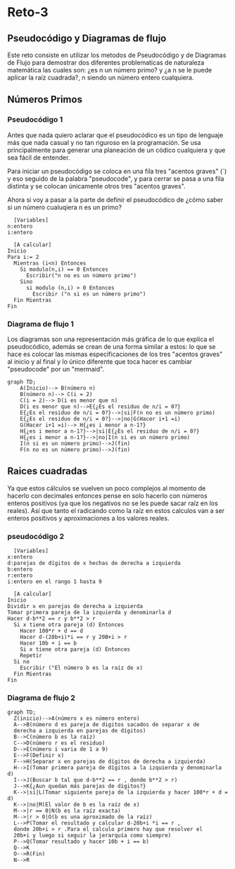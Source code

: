# Reto-3
## Pseudocódigo y Diagramas de flujo
Este reto consiste en utilizar los metodos de Pseudocódigo y de Diagramas de Flujo para demostrar dos diferentes problematicas de naturaleza matemática las cuales son: ¿es n un número primo? y ¿a n se le puede aplicar la raíz cuadrada?, n siendo un número entero cualquiera.

## Números Primos
### Pseudocódigo 1
Antes que nada quiero aclarar que el pseudocódico es un tipo de lenguaje más que nada casual y no tan riguroso en la programación. Se usa principalmente para generar una planeación de un códico cualquiera y que sea fácil de entender.

Para iniciar un pseudocódigo se coloca en una fila tres "acentos graves" (`) y eso seguido de la palabra "pseudocode", y para cerrar se pasa a una fila distinta y se colocan únicamente otros tres "acentos graves".

Ahora si voy a pasar a la parte de definir el pseudocódico de ¿cómo saber si un número cualuqiera n es un primo?

```pseudocode
  [Variables]
n:entero
i:entero

  [A calcular]
Inicio
Para i:= 2
  Mientras (i<n) Entonces
    Si modulo(n,i) == 0 Entonces
      Escribir("n no es un número primo")
    Sino
      si modulo (n,i) > 0 Entonces
        Escribir ("n si es un número primo")
  Fin Mientras
Fin
```
### Diagrama de flujo 1
Los diagramas son una representación más gráfica de lo que explica el pseudocódico, además se crean de una forma similar a estos: lo que se hace es colocar las mismas especificaciones de los tres "acentos graves" al inicio y al final y lo único diferente que toca hacer es cambiar "pseudocode" por un "mermaid".

```mermaid
graph TD;
    A(Inicio)--> B(número n)
    B(número n)--> C(i = 2)
    C(i = 2)--> D(i es menor que n)
    D(i es menor que n)-->E{¿Es el residuo de n/i = 0?}
    E{¿Es el residuo de n/i = 0?}-->|si|F(n no es un número primo)
    E{¿Es el residuo de n/i = 0?}-->|no|G(Hacer i+1 =i)
    G(Hacer i+1 =i)--> H{¿es i menor a n-1?}
    H{¿es i menor a n-1?}-->|si|E{¿Es el residuo de n/i = 0?}
    H{¿es i menor a n-1?}-->|no|I(n si es un número primo)
    I(n si es un número primo)-->J(fin)
    F(n no es un número primo)-->J(fin)
```

## Raices cuadradas
Ya que estos cálculos se vuelven un poco complejos al momento de hacerlo con decimales entonces pense en solo hacerlo con números enteros positivos (ya que los negativos no se les puede sacar raíz en los reales). Así que tanto el radicando como la raíz en estos calculos van a ser enteros positivos y aproximaciones a los valores reales.

### pseudocódigo 2
```pseudocode
  [Variables]
x:entero
d:parejas de dígitos de x hechas de derecha a izquierda
b:entero
r:entero
i:entero en el rango 1 hasta 9

  [A calcular]
Inicio
Dividir x en parejas de derecha a izquierda
Tomar primera pareja de la izquierda y denominarla d
Hacer d-b**2 == r y b**2 > r
  Si x tiene otra pareja (d) Entonces
    Hacer 100*r + d == d
    Hacer d-(20b+i)*i == r y 20B+i > r
    Hacer 10b + i == b
    Si x tiene otra pareja (d) Entonces
    Repetir
  Si no
    Escribir ("El número b es la raíz de x)
  Fin Mientras
Fin  
```

### Diagrama de flujo 2
```mermaid
graph TD;
  Z(inicio)-->A(número x es número entero)
  A-->B(número d es pareja de digitos sacados de separar x de
  derecha a izquierda en parejas de dígitos)
  B-->C(número b es la raíz)
  C-->D(número r es el residuo)
  D-->E(número i varia de 1 a 9)
  E-->F(Definir x)
  F-->H(Separar x en parejas de dígitos de derecha a izquierda)
  H-->I(Tomar primera pareja de dígitos a la izquierda y denominarla d)
  I-->J(Buscar b tal que d-b**2 == r , donde b**2 > r)
  J-->K{¿Aun quedan más parejas de dígitos?}
  K-->|si|L(Tomar siguiente pareja de la izquierda y hacer 100*r + d = d)
  K-->|no|M(El valor de b es la raíz de x)
  M-->|r == 0|N(b es la raíz exacta)
  M-->|r > 0|O(b es una aproximado de la raíz)
  L-->P(Tomar el resultado y calcular d-20b+i *i == r ,
  donde 20b+i > r .Para el calculo primero hay que resolver el
  20b+i y luego si seguir la jerarquía como siempre)
  P-->Q(Tomar resultado y hacer 10b + i == b)
  Q-->K
  O-->R(Fin)
  N-->R
```
